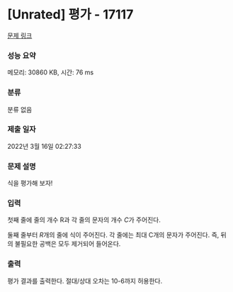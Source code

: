 # [Unrated] 평가 - 17117 

[문제 링크](https://www.acmicpc.net/problem/17117) 

### 성능 요약

메모리: 30860 KB, 시간: 76 ms

### 분류

분류 없음

### 제출 일자

2022년 3월 16일 02:27:33

### 문제 설명

<p>식을 평가해 보자!</p>

### 입력 

 <p>첫째 줄에 줄의 개수 R과 각 줄의 문자의 개수 <em>C</em>가 주어진다.</p>

<p>둘째 줄부터 <em>R</em>개의 줄에 식이 주어진다. 각 줄에는 최대 C개의 문자가 주어진다. 즉, 뒤의 불필요한 공백은 모두 제거되어 들어온다.</p>

### 출력 

 <p>평가 결과를 출력한다. 절대/상대 오차는 10-6까지 허용한다.</p>

